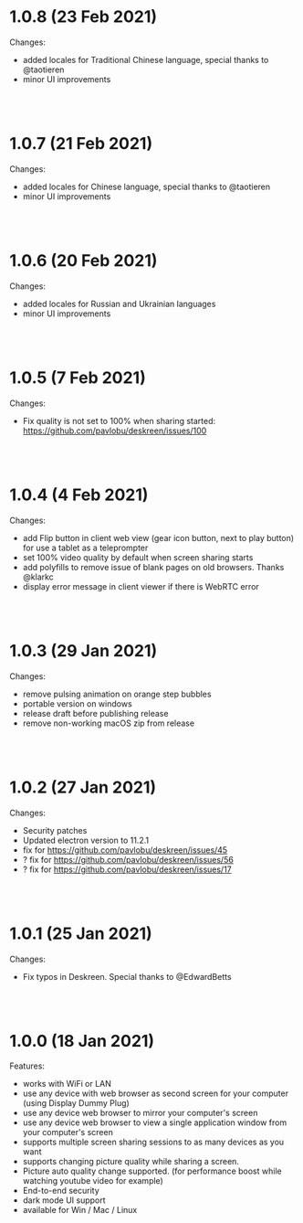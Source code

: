 # 1.0.8 (23 Feb 2021)

Changes:

- added locales for Traditional Chinese language, special thanks to @taotieren
- minor UI improvements

<br/>
<br/>

# 1.0.7 (21 Feb 2021)

Changes:

- added locales for Chinese language, special thanks to @taotieren
- minor UI improvements

<br/>
<br/>

# 1.0.6 (20 Feb 2021)

Changes:

- added locales for Russian and Ukrainian languages
- minor UI improvements

<br/>
<br/>

# 1.0.5 (7 Feb 2021)

Changes:

- Fix quality is not set to 100% when sharing started: https://github.com/pavlobu/deskreen/issues/100

<br/>
<br/>

# 1.0.4 (4 Feb 2021)

Changes:

- add Flip button in client web view (gear icon button, next to play button) for use a tablet as a teleprompter
- set 100% video quality by default when screen sharing starts
- add polyfills to remove issue of blank pages on old browsers. Thanks @klarkc
- display error message in client viewer if there is WebRTC error

<br/>
<br/>

# 1.0.3 (29 Jan 2021)

Changes:

- remove pulsing animation on orange step bubbles
- portable version on windows
- release draft before publishing release
- remove non-working macOS zip from release

<br/>
<br/>

# 1.0.2 (27 Jan 2021)

Changes:

- Security patches
- Updated electron version to 11.2.1
- fix for https://github.com/pavlobu/deskreen/issues/45
- ? fix for https://github.com/pavlobu/deskreen/issues/56
- ? fix for https://github.com/pavlobu/deskreen/issues/17

<br/>
<br/>

# 1.0.1 (25 Jan 2021)

Changes:

- Fix typos in Deskreen. Special thanks to @EdwardBetts

<br/>
<br/>

# 1.0.0 (18 Jan 2021)

Features:

- works with WiFi or LAN
- use any device with web browser as second screen for your computer (using Display Dummy Plug)
- use any device web browser to mirror your computer's screen
- use any device web browser to view a single application window from your computer's screen
- supports multiple screen sharing sessions to as many devices as you want
- supports changing picture quality while sharing a screen.
- Picture auto quality change supported. (for performance boost while watching youtube video for example)
- End-to-end security
- dark mode UI support
- available for Win / Mac / Linux
